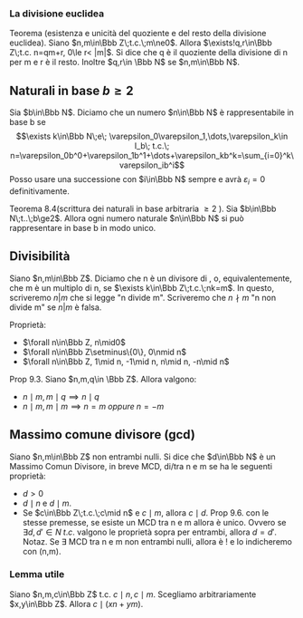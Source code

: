 ### La divisione euclidea
Teorema (esistenza e unicità del quoziente e del resto della divisione euclidea).
Siano $n,m\in\Bbb Z\;t.c.\;m\ne0$. Allora $\exists!q,r\in\Bbb Z\;t.c. n=qm+r, 0\le r< |m|$. Si dice che q è il quoziente della divisione di n per m e r è il resto. Inoltre $q,r\in \Bbb N$ se $n,m\in\Bbb N$.

## Naturali in base $b\ge2$
Sia $b\in\Bbb N$. Diciamo che un numero $n\in\Bbb N$ è rappresentabile in base b se
$$\exists k\in\Bbb N\;e\; \varepsilon_0\varepsilon_1,\dots,\varepsilon_k\in I_b\; t.c.\; n=\varepsilon_0b^0+\varepsilon_1b^1+\dots+\varepsilon_kb^k=\sum_{i=0}^k\varepsilon_ib^i$$
Posso usare una successione con $i\in\Bbb N$ sempre e avrà $\varepsilon_i=0$ definitivamente.

Teorema 8.4(scrittura dei naturali in base arbitraria $\ge2$ ).
Sia $b\in\Bbb N\;t..\;b\ge2$. Allora ogni numero naturale $n\in\Bbb N$ si può rappresentare in base b in modo unico.

## Divisibilità
Siano $n,m\in\Bbb Z$. Diciamo che n è un divisore di , o, equivalentemente, che m è un multiplo di n, se $\exists k\in\Bbb Z\;t.c.\;nk=m$. In questo, scriveremo $n|m$ che si legge "n divide m". Scriveremo che $n\nmid m$ "n non divide m" se $n|m$ è falsa.

Proprietà:
- $\forall n\in\Bbb Z, n\mid0$
- $\forall n\in\Bbb Z\setminus\{0\}, 0\nmid n$
- $\forall n\in\Bbb Z, 1\mid n, -1\mid n, n\mid n, -n\mid n$ 

Prop 9.3. Siano $n,m,q\in \Bbb Z$. Allora valgono:
- $n\mid m,m\mid q\implies n\mid q$
- $n\mid m,m\mid m\implies n=m\;oppure\;n=-m$

## Massimo comune divisore (gcd)
Siano $n,m\in\Bbb Z$ non entrambi nulli. Si dice che $d\in\Bbb N$ è un Massimo Comun Divisore, in breve MCD, di/tra n e m se ha le seguenti proprietà:
- $d>0$
- $d\mid n$ e $d\mid m$.
- Se $c\in\Bbb Z\;t.c.\;c\mid n$ e $c\mid m$, allora $c\mid d$.
Prop 9.6. con le stesse premesse, se esiste un MCD tra n e m allora è unico. Ovvero se $\exists d,d'\in N\;t.c.$ valgono le proprietà sopra per entrambi, allora $d=d'$.
Notaz. Se $\exists$ MCD tra n e m non entrambi nulli, allora è ! e lo indicheremo con (n,m).

### Lemma utile
Siano $n,m,c\in\Bbb Z$ t.c. $c\mid n,c\mid m$. Scegliamo arbitrariamente $x,y\in\Bbb Z$. Allora $c\mid(xn+ym)$. 